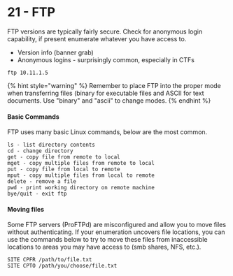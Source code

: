 # 21 - FTP

FTP versions are typically fairly secure. Check for anonymous login capability, if present enumerate whatever you have access to.

* Version info (banner grab)
* Anonymous logins - surprisingly common, especially in CTFs

```
ftp 10.11.1.5
```

{% hint style="warning" %}
Remember to place FTP into the proper mode when transferring files (binary for executable files and ASCII for text documents. Use "binary" and "ascii" to change modes.
{% endhint %}

#### Basic Commands

FTP uses many basic Linux commands, below are the most common.

```
ls - list directory contents
cd - change directory
get - copy file from remote to local
mget - copy multiple files from remote to local
put - copy file from local to remote
mput - copy multiple files from local to remote
delete - remove a file
pwd - print working directory on remote machine
bye/quit - exit ftp
```

#### Moving files

Some FTP servers (ProFTPd) are misconfigured and allow you to move files without authenticating. If your enumeration uncovers file locations, you can use the commands below to try to move these files from inaccessible locations to areas you may have access to (smb shares, NFS, etc.).

```
SITE CPFR /path/to/file.txt
SITE CPTO /path/you/choose/file.txt
```
